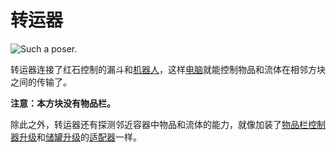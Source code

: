 # 转运器

![Such a poser.](oredict:oc:transposer)

转运器连接了红石控制的漏斗和[机器人](robot.md)，这样[电脑](../general/computer.md)就能控制物品和流体在相邻方块之间的传输了。

**注意：本方块没有物品栏。**

除此之外，转运器还有探测邻近容器中物品和流体的能力，就像加装了[物品栏控制器升级](../item/inventoryControllerUpgrade.md)和[储罐升级](../item/tankControllerUpgrade.md)的[适配器](adapter.md)一样。
